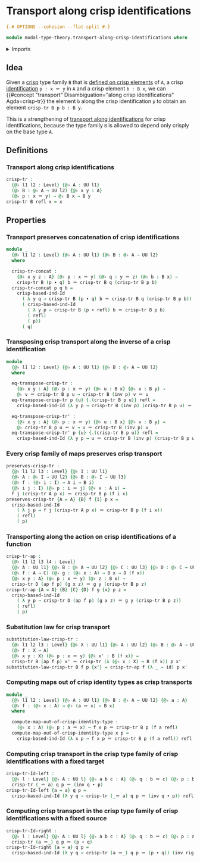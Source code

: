 # Transport along crisp identifications

```agda
{-# OPTIONS --cohesion --flat-split #-}

module modal-type-theory.transport-along-crisp-identifications where
```

<details><summary>Imports</summary>

```agda
open import foundation.action-on-identifications-functions
open import foundation.function-types
open import foundation.identity-types
open import foundation.universe-levels

open import modal-type-theory.crisp-identity-types
```

</details>

## Idea

Given a [crisp](modal-type-theory.crisp-types.md) type family `B` that is
[defined on crisp elements](modal-type-theory.crisp-function-types.md) of `A`, a
crisp [identification](foundation-core.identity-types.md) `p : x ＝ y` in `A`
and a crisp element `b : B x`, we can
{{#concept "transport" Disambiguation="along crisp identifications" Agda=crisp-tr}}
the element `b` along the crisp identification `p` to obtain an element
`crisp-tr B p b : B y`.

This is a strengthening of
[transport along identifications](foundation.transport-along-identifications.md)
for crisp identifications, because the type family `B` is allowed to depend only
crisply on the base type `A`.

## Definitions

### Transport along crisp identifications

```agda
crisp-tr :
  {@♭ l1 l2 : Level} {@♭ A : UU l1}
  (@♭ B : @♭ A → UU l2) {@♭ x y : A}
  (@♭ p : x ＝ y) → @♭ B x → B y
crisp-tr B refl x = x
```

## Properties

### Transport preserves concatenation of crisp identifications

```agda
module _
  {@♭ l1 l2 : Level} {@♭ A : UU l1} {@♭ B : @♭ A → UU l2}
  where

  crisp-tr-concat :
    {@♭ x y z : A} (@♭ p : x ＝ y) (@♭ q : y ＝ z) (@♭ b : B x) →
    crisp-tr B (p ∙ q) b ＝ crisp-tr B q (crisp-tr B p b)
  crisp-tr-concat p q b =
    crisp-based-ind-Id
      ( λ y q → crisp-tr B (p ∙ q) b ＝ crisp-tr B q (crisp-tr B p b))
      ( crisp-based-ind-Id
        ( λ y p → crisp-tr B (p ∙ refl) b ＝ crisp-tr B p b)
        ( refl)
        ( p))
      ( q)
```

### Transposing crisp transport along the inverse of a crisp identification

```agda
module _
  {@♭ l1 l2 : Level} {@♭ A : UU l1} {@♭ B : @♭ A → UU l2}
  where

  eq-transpose-crisp-tr :
    {@♭ x y : A} (@♭ p : x ＝ y) {@♭ u : B x} {@♭ v : B y} →
    @♭ v ＝ crisp-tr B p u → crisp-tr B (inv p) v ＝ u
  eq-transpose-crisp-tr p {u} {.(crisp-tr B p u)} refl =
    crisp-based-ind-Id (λ y p → crisp-tr B (inv p) (crisp-tr B p u) ＝ u) refl p

  eq-transpose-crisp-tr' :
    {@♭ x y : A} (@♭ p : x ＝ y) {@♭ u : B x} {@♭ v : B y} →
    @♭ crisp-tr B p u ＝ v → u ＝ crisp-tr B (inv p) v
  eq-transpose-crisp-tr' p {u} {.(crisp-tr B p u)} refl =
    crisp-based-ind-Id (λ y p → u ＝ crisp-tr B (inv p) (crisp-tr B p u)) refl p
```

### Every crisp family of maps preserves crisp transport

```agda
preserves-crisp-tr :
  {@♭ l1 l2 l3 : Level} {@♭ I : UU l1}
  {@♭ A : @♭ I → UU l2} {@♭ B : @♭ I → UU l3}
  (@♭ f : (@♭ i : I) → A i → B i)
  {@♭ i j : I} (@♭ p : i ＝ j) (@♭ x : A i) →
  f j (crisp-tr A p x) ＝ crisp-tr B p (f i x)
preserves-crisp-tr {A = A} {B} f {i} p x =
  crisp-based-ind-Id
    ( λ j p → f j (crisp-tr A p x) ＝ crisp-tr B p (f i x))
    ( refl)
    ( p)
```

### Transporting along the action on crisp identifications of a function

```agda
crisp-tr-ap :
  {@♭ l1 l2 l3 l4 : Level}
  {@♭ A : UU l1} {@♭ B : @♭ A → UU l2} {@♭ C : UU l3} {@♭ D : @♭ C → UU l4}
  (@♭ f : A → C) (@♭ g : (@♭ x : A) → B x → D (f x))
  {@♭ x y : A} (@♭ p : x ＝ y) (@♭ z : B x) →
  crisp-tr D (ap f p) (g x z) ＝ g y (crisp-tr B p z)
crisp-tr-ap {A = A} {B} {C} {D} f g {x} p z =
  crisp-based-ind-Id
    ( λ y p → crisp-tr D (ap f p) (g x z) ＝ g y (crisp-tr B p z))
    ( refl)
    ( p)
```

### Substitution law for crisp transport

```agda
substitution-law-crisp-tr :
  {@♭ l1 l2 l3 : Level} {@♭ X : UU l1} {@♭ A : UU l2} (@♭ B : @♭ A → UU l3)
  (@♭ f : X → A)
  {@♭ x y : X} (@♭ p : x ＝ y) {@♭ x' : B (f x)} →
  crisp-tr B (ap f p) x' ＝ crisp-tr (λ (@♭ x : X) → B (f x)) p x'
substitution-law-crisp-tr B f p {x'} = crisp-tr-ap f (λ _ → id) p x'
```

### Computing maps out of crisp identity types as crisp transports

```agda
module _
  {@♭ l1 l2 : Level} {@♭ A : UU l1} {@♭ B : @♭ A → UU l2} {@♭ a : A}
  (@♭ f : (@♭ x : A) → @♭ (a ＝ x) → B x)
  where

  compute-map-out-of-crisp-identity-type :
    (@♭ x : A) (@♭ p : a ＝ x) → f x p ＝ crisp-tr B p (f a refl)
  compute-map-out-of-crisp-identity-type x p =
    crisp-based-ind-Id (λ x p → f x p ＝ crisp-tr B p (f a refl)) refl p
```

### Computing crisp transport in the crisp type family of crisp identifications with a fixed target

```agda
crisp-tr-Id-left :
  {@♭ l : Level} {@♭ A : UU l} {@♭ a b c : A} (@♭ q : b ＝ c) (@♭ p : b ＝ a) →
  crisp-tr (_＝ a) q p ＝ (inv q ∙ p)
crisp-tr-Id-left {a = a} q p =
  crisp-based-ind-Id (λ y q → crisp-tr (_＝ a) q p ＝ (inv q ∙ p)) refl q
```

### Computing crisp transport in the crisp type family of crisp identifications with a fixed source

```agda
crisp-tr-Id-right :
  {@♭ l : Level} {@♭ A : UU l} {@♭ a b c : A} (@♭ q : b ＝ c) (@♭ p : a ＝ b) →
  crisp-tr (a ＝_) q p ＝ (p ∙ q)
crisp-tr-Id-right {a = a} q p =
  crisp-based-ind-Id (λ y q → crisp-tr (a ＝_) q p ＝ (p ∙ q)) (inv right-unit) q
```
